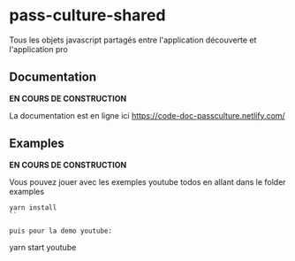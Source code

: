 # pass-culture-shared

Tous les objets javascript partagés entre l'application découverte et l'application pro

## Documentation

**EN COURS DE CONSTRUCTION**

La documentation est en ligne ici https://code-doc-passculture.netlify.com/

## Examples

**EN COURS DE CONSTRUCTION**

Vous pouvez jouer avec les exemples youtube todos en allant dans le folder examples

```
yarn install
``

puis pour la demo youtube:
```
yarn start youtube
```
